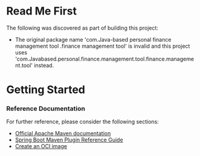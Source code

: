# Read Me First
The following was discovered as part of building this project:

* The original package name 'com.Java-based personal finance management tool .finance management tool' is invalid and this project uses 'com.Javabased.personal.finance.management.tool.finance.management.tool' instead.

# Getting Started

### Reference Documentation
For further reference, please consider the following sections:

* [Official Apache Maven documentation](https://maven.apache.org/guides/index.html)
* [Spring Boot Maven Plugin Reference Guide](https://docs.spring.io/spring-boot/docs/3.0.2/maven-plugin/reference/html/)
* [Create an OCI image](https://docs.spring.io/spring-boot/docs/3.0.2/maven-plugin/reference/html/#build-image)

